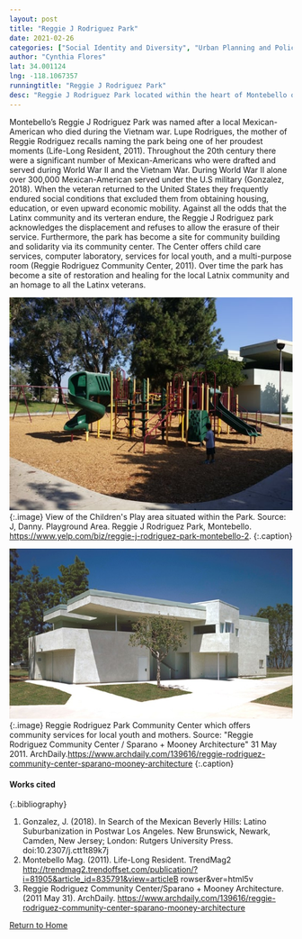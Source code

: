 ```yaml
---
layout: post
title: "Reggie J Rodriguez Park"
date: 2021-02-26
categories: ["Social Identity and Diversity", "Urban Planning and Policy", "Immigration and Migration"]
author: "Cynthia Flores"
lat: 34.001124
lng: -118.1067357
runningtitle: "Reggie J Rodriguez Park"
desc: "Reggie J Rodriguez Park located within the heart of Montebello offers residents amenities such as basketball courts, children's play areas, picnic tables and a community center."
---
```

Montebello’s Reggie J Rodriguez Park was named after a local Mexican-American who died during the Vietnam war. Lupe Rodrigues, the mother of Reggie Rodriguez recalls naming the park being one of her proudest moments (Life-Long Resident, 2011). Throughout the 20th century there were a significant number of Mexican-Americans who were drafted and served during World War II and the Vietnam War. During World War II alone over 300,000 Mexican-American served under the U.S military (Gonzalez, 2018). When the veteran returned to the United States they frequently endured social conditions that excluded them from obtaining housing, education, or even upward economic mobility. Against all the odds that the Latinx community and its verteran endure, the Reggie J Rodriguez park acknowledges the displacement and refuses to allow the erasure of their service. Furthermore, the park has become a site for community building and solidarity via its community center. The Center offers child care services, computer laboratory, services for local youth, and a multi-purpose room (Reggie Rodriguez Community Center, 2011). Over time the park has become a site of restoration and healing for the local Latnix community and an homage to all the Latinx veterans. 

![Reggie J Rodriguez Park Children’s Play Area](images/CynthiaFlores_Pin4_Image1.jpg)
   {:.image} 
View of the Children's Play area situated within the Park. 
Source: J, Danny. Playground Area. Reggie J Rodriguez Park, Montebello. https://www.yelp.com/biz/reggie-j-rodriguez-park-montebello-2.
   {:.caption} 

![Reggie J Rodriguez Park Community Center](images/CynthiaFlores_Pin4_Image2.jpg)
   {:.image} 
Reggie Rodriguez Park Community Center which offers community services for local youth and mothers. 
Source: "Reggie Rodriguez Community Center / Sparano + Mooney Architecture" 31 May 2011. ArchDaily.https://www.archdaily.com/139616/reggie-rodriguez-community-center-sparano-mooney-architecture
   {:.caption} 

#### Works cited

{:.bibliography}
1. Gonzalez, J. (2018). In Search of the Mexican Beverly Hills: Latino Suburbanization in 
Postwar Los Angeles. New Brunswick, Newark, Camden, New Jersey; London: Rutgers 
University Press. doi:10.2307/j.ctt1t89k7j
2. Montebello Mag. (2011). Life-Long Resident. TrendMag2 
http://trendmag2.trendoffset.com/publication/?i=81905&article_id=835791&view=articleB
rowser&ver=html5v
3. Reggie Rodriguez Community Center/Sparano + Mooney Architecture. (2011 May 31). 
ArchDaily. 
https://www.archdaily.com/139616/reggie-rodriguez-community-center-sparano-mooney-architecture


[Return to Home](https://uclachicanxstudies.github.io/BarrioSuburbanisms/)
